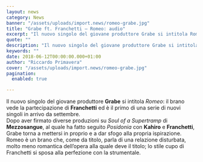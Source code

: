 ```yaml
---
layout: news
category: News
banner: "/assets/uploads/import.news/romeo-grabe.jpg"
title: "Grabe ft. Franchetti – Romeo: audio"
excerpt: "Il nuovo singolo del giovane produttore Grabe si intitola Romeo: il brano vede la partecipazione di Franchetti ed è il primo di una serie di nuovi singoli in arrivo da settembre. Dopo aver firmato diverse produzioni su Soul of a Supertramp di Mezzosangue, al quale ha fatto seguito Posidonia con Kahiro e Franchetti, Grabe torna [&hellip"
quote: ""
description: "Il nuovo singolo del giovane produttore Grabe si intitola Romeo: il brano vede la partecipazione di Franchetti ed è il primo di una serie di nuovi singoli in arrivo da settembre. Dopo aver firmato diverse produzioni su Soul of a Supertramp di Mezzosangue, al quale ha fatto seguito Posidonia con Kahiro e Franchetti, Grabe torna [&hellip"
keywords: ""
date: 2018-06-12T00:00:00.000+01:00
author: "Riccardo Primavera"
cover: "/assets/uploads/import.news/romeo-grabe.jpg"
pagination:
  enabled: true

---
```


Il nuovo singolo del giovane produttore **Grabe** si intitola _Romeo_: il brano vede la partecipazione di **Franchetti** ed è il primo di una serie di nuovi singoli in arrivo da settembre.  
Dopo aver firmato diverse produzioni su _Soul of a Supertramp_ di **Mezzosangue**, al quale ha fatto seguito _Posidonia_ con **Kahiro** e **Franchetti**, Grabe torna a mettersi in proprio e a dar sfogo alla propria ispirazione. Romeo è un brano che, come da titolo, parla di una relazione disturbata, molto meno romantica dell’opera alla quale deve il titolo; lo stile cupo di Franchetti si sposa alla perfezione con la strumentale.